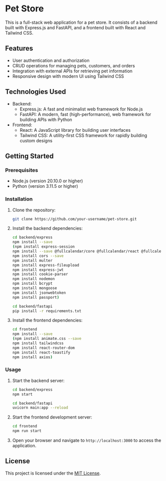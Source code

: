 # Pet Store

This is a full-stack web application for a pet store. It consists of a backend built with Express.js and FastAPI, and a frontend built with React and Tailwind CSS.

## Features

- User authentication and authorization
- CRUD operations for managing pets, customers, and orders
- Integration with external APIs for retrieving pet information
- Responsive design with modern UI using Tailwind CSS

## Technologies Used

- Backend:
    - Express.js: A fast and minimalist web framework for Node.js
    - FastAPI: A modern, fast (high-performance), web framework for building APIs with Python
- Frontend:
    - React: A JavaScript library for building user interfaces
    - Tailwind CSS: A utility-first CSS framework for rapidly building custom designs

## Getting Started

### Prerequisites

- Node.js (version 20.10.0 or higher)
- Python (version 3.11.5 or higher)

### Installation

1. Clone the repository:

     ```bash
     git clone https://github.com/your-username/pet-store.git
     ```

2. Install the backend dependencies:

     ```bash
     cd backend/express
     npm install --save
     (npm install express-session
     npm install --save @fullcalendar/core @fullcalendar/react @fullcalendar/daygrid @fullcalendar/interaction
     npm install cors --save
     npm install multer
     npm install express-fileupload
     npm install express-jwt
     npm install cookie-parser
     npm install nodemon
     npm install bcrypt
     npm install mongoose
     npm install jsonwebtoken
     npm install passport)
     ```

     ```bash
     cd backend/fastapi
     pip install -r requirements.txt
     ```

3. Install the frontend dependencies:

     ```bash
     cd frontend
     npm install --save
     (npm install animate.css --save
     npm install tailwindcss
     npm install react-router-dom
     npm install react-toastify
     npm install axios)
     ```

### Usage

1. Start the backend server:

     ```bash
     cd backend/express
     npm start
     ```

     ```bash
     cd backend/fastapi
     uvicorn main:app --reload
     ```

2. Start the frontend development server:

     ```bash
     cd frontend
     npm run start
     ```

3. Open your browser and navigate to `http://localhost:3000` to access the application.

## License

This project is licensed under the [MIT License](LICENSE).